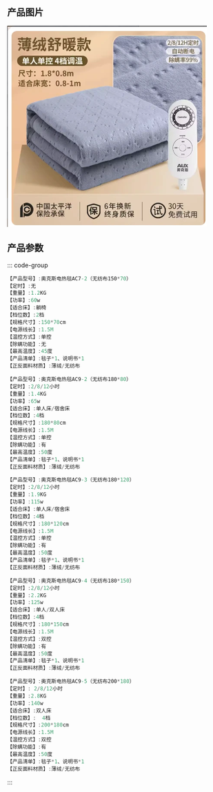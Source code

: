 ## 产品图片

<img src="./img/薄绒款.png" />

## 产品参数

::: code-group

```c# [150*70]
【产品型号】:奥克斯电热毯AC7-2（无纺布150*70）
【定时】:无
【重量】:1.2KG
【功率】:60w
【适合床】:躺椅
【档位数】:2档
【规格尺寸】:150*70cm
【电源线长】:1.5M
【温控方式】:单控
【除螨功能】:无
【最高温度】:45度
【产品清单】:毯子*1、说明书*1
【正反面料材质】:薄绒/无纺布
```

```c# [180*80]
【产品型号】:奥克斯电热毯AC9-2（无纺布180*80）
【定时】:2/8/12小时
【重量】:1.4KG
【功率】:65w
【适合床】:单人床/宿舍床
【档位数】:4档
【规格尺寸】:180*80cm
【电源线长】:1.5M
【温控方式】:单控
【除螨功能】:有
【最高温度】:50度
【产品清单】:毯子*1、说明书*1
【正反面料材质】:薄绒/无纺布
```

```c# [180*120]
【产品型号】:奥克斯电热毯AC9-3（无纺布180*120）
【定时】:2/8/12小时
【重量】:1.9KG
【功率】:115w
【适合床】:单人床/宿舍床
【档位数】:4档
【规格尺寸】:180*120cm
【电源线长】:1.5M
【温控方式】:单控
【除螨功能】:有
【最高温度】:50度
【产品清单】:毯子*1、说明书*1
【正反面料材质】:薄绒/无纺布
```

```c# [180*150]
【产品型号】:奥克斯电热毯AC9-4（无纺布180*150）
【定时】:2/8/12小时
【重量】:2.2KG
【功率】:125w
【适合床】:单人/双人床
【档位数】:4档
【规格尺寸】:180*150cm
【电源线长】:1.5M
【温控方式】:双控
【除螨功能】:有
【最高温度】:50度
【产品清单】:毯子*1、说明书*1
【正反面料材质】:薄绒/无纺布
```

```c# [200*180]
【产品型号】:奥克斯电热毯AC9-5（无纺布200*180）
【定时】: 2/8/12小时
【重量】:2.8KG
【功率】:140w
【适合床】:双人床
【档位数】:	4档
【规格尺寸】:200*180cm
【电源线长】:1.5M
【温控方式】:双控
【除螨功能】:有
【最高温度】:50度
【产品清单】:毯子*1、说明书*1
【正反面料材质】:薄绒/无纺布
```

:::

